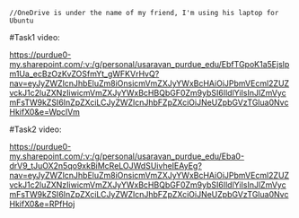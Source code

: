     //OneDrive is under the name of my friend, I'm using his laptop for Ubuntu

#Task1 video:


https://purdue0-my.sharepoint.com/:v:/g/personal/usaravan_purdue_edu/EbfTGpoK1a5Ejslpm1Ua_ecBzOzKvZOSfmYt_gWFKVrHvQ?nav=eyJyZWZlcnJhbEluZm8iOnsicmVmZXJyYWxBcHAiOiJPbmVEcml2ZUZvckJ1c2luZXNzIiwicmVmZXJyYWxBcHBQbGF0Zm9ybSI6IldlYiIsInJlZmVycmFsTW9kZSI6InZpZXciLCJyZWZlcnJhbFZpZXciOiJNeUZpbGVzTGlua0NvcHkifX0&e=WpclVm

    



#Task2 video:

https://purdue0-my.sharepoint.com/:v:/g/personal/usaravan_purdue_edu/Eba0-drV9_tJuOX2n5qo9xkBiMcReLOJWdSUivheIEAyEg?nav=eyJyZWZlcnJhbEluZm8iOnsicmVmZXJyYWxBcHAiOiJPbmVEcml2ZUZvckJ1c2luZXNzIiwicmVmZXJyYWxBcHBQbGF0Zm9ybSI6IldlYiIsInJlZmVycmFsTW9kZSI6InZpZXciLCJyZWZlcnJhbFZpZXciOiJNeUZpbGVzTGlua0NvcHkifX0&e=RPfHoj

